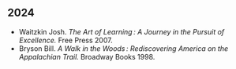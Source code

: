 ## 2024

 - Waitzkin Josh. *The Art of Learning : A Journey in the Pursuit of Excellence.* Free Press 2007. 
  - Bryson Bill. *A Walk in the Woods : Rediscovering America on the Appalachian Trail.* Broadway Books 1998. 
